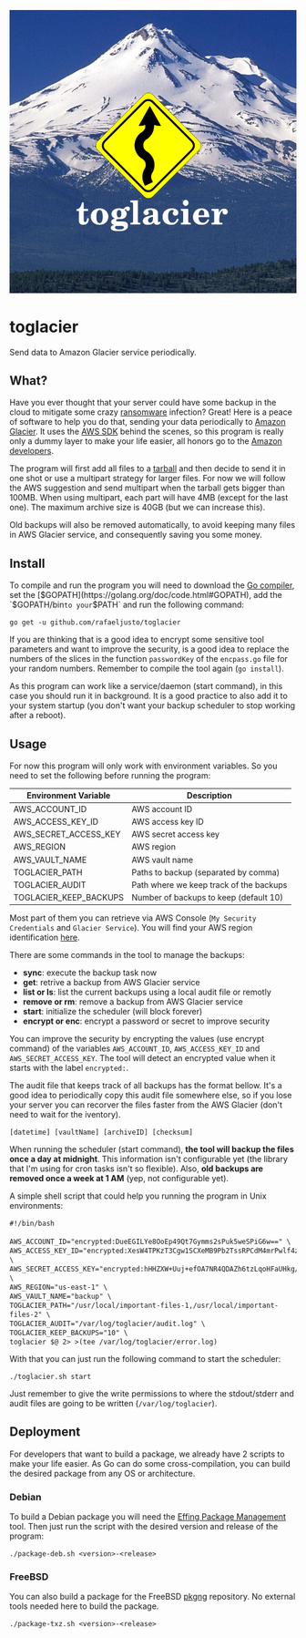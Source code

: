 ![toglacier](https://raw.githubusercontent.com/rafaeljusto/toglacier/master/toglacier.png)

# toglacier
Send data to Amazon Glacier service periodically.

## What?

Have you ever thought that your server could have some backup in the cloud to
mitigate some crazy [ransomware](https://en.wikipedia.org/wiki/Ransomware)
infection? Great! Here is a peace of software to help you do that, sending your
data periodically to [Amazon Glacier](https://aws.amazon.com/glacier/). It uses
the [AWS SDK](https://aws.amazon.com/sdk-for-go/) behind the scenes, so this
program is really only a dummy layer to make your life easier, all honors go to
the [Amazon developers](https://github.com/orgs/aws/people).

The program will first add all files to a
[tarball](https://en.wikipedia.org/wiki/Tar_(computing)) and then decide to send
it in one shot or use a multipart strategy for larger files. For now we will
follow the AWS suggestion and send multipart when the tarball gets bigger than
100MB. When using multipart, each part will have 4MB (except for the last one).
The maximum archive size is 40GB (but we can increase this).

Old backups will also be removed automatically, to avoid keeping many files in
AWS Glacier service, and consequently saving you some money.

## Install

To compile and run the program you will need to download the [Go
compiler](https://golang.org/dl/), set the
[$GOPATH](https://golang.org/doc/code.html#GOPATH), add the `$GOPATH/bin` to
your `$PATH` and run the following command:

```
go get -u github.com/rafaeljusto/toglacier
```

If you are thinking that is a good idea to encrypt some sensitive tool
parameters and want to improve the security, is a good idea to replace the
numbers of the slices in the function `passwordKey` of the `encpass.go` file for
your random numbers. Remember to compile the tool again (`go install`).

As this program can work like a service/daemon (start command), in this case you
should run it in background. It is a good practice to also add it to your system
startup (you don't want your backup scheduler to stop working after a reboot).

## Usage

For now this program will only work with environment variables. So you need to
set the following before running the program:

| Environment Variable   | Description                             |
| ---------------------- | --------------------------------------- |
| AWS_ACCOUNT_ID         | AWS account ID                          |
| AWS_ACCESS_KEY_ID      | AWS access key ID                       |
| AWS_SECRET_ACCESS_KEY  | AWS secret access key                   |
| AWS_REGION             | AWS region                              |
| AWS_VAULT_NAME         | AWS vault name                          |
| TOGLACIER_PATH         | Paths to backup (separated by comma)    |
| TOGLACIER_AUDIT        | Path where we keep track of the backups |
| TOGLACIER_KEEP_BACKUPS | Number of backups to keep (default 10)  |

Most part of them you can retrieve via AWS Console (`My Security Credentials`
and `Glacier Service`). You will find your AWS region identification
[here](http://docs.aws.amazon.com/general/latest/gr/rande.html#glacier_region).

There are some commands in the tool to manage the backups:

  * **sync**: execute the backup task now
  * **get**: retrive a backup from AWS Glacier service
  * **list or ls**: list the current backups using a local audit file or remotly
  * **remove or rm**: remove a backup from AWS Glacier service
  * **start**: initialize the scheduler (will block forever)
  * **encrypt or enc**: encrypt a password or secret to improve security

You can improve the security by encrypting the values (use encrypt command) of
the variables `AWS_ACCOUNT_ID`, `AWS_ACCESS_KEY_ID` and `AWS_SECRET_ACCESS_KEY`.
The tool will detect an encrypted value when it starts with the label
`encrypted:`.

The audit file that keeps track of all backups has the format bellow. It's a
good idea to periodically copy this audit file somewhere else, so if you lose
your server you can recorver the files faster from the AWS Glacier (don't need
to wait for the iventory).

    [datetime] [vaultName] [archiveID] [checksum]

When running the scheduler (start command), **the tool will backup the files
once a day at midnight**. This information isn't configurable yet (the library
that I'm using for cron tasks isn't so flexible). Also, **old backups are
removed once a week at 1 AM** (yep, not configurable yet).

A simple shell script that could help you running the program in Unix
environments:

```shell
#!/bin/bash

AWS_ACCOUNT_ID="encrypted:DueEGILYe8OoEp49Qt7Gymms2sPuk5weSPiG6w==" \
AWS_ACCESS_KEY_ID="encrypted:XesW4TPKzT3Cgw1SCXeMB9Pb2TssRPCdM4mrPwlf4zWpzSZQ" \
AWS_SECRET_ACCESS_KEY="encrypted:hHHZXW+Uuj+efOA7NR4QDAZh6tzLqoHFaUHkg/Yw1GE/3sJBi+4cn81LhR8OSVhNwv1rI6BR4fA=" \
AWS_REGION="us-east-1" \
AWS_VAULT_NAME="backup" \
TOGLACIER_PATH="/usr/local/important-files-1,/usr/local/important-files-2" \
TOGLACIER_AUDIT="/var/log/toglacier/audit.log" \
TOGLACIER_KEEP_BACKUPS="10" \
toglacier $@ 2> >(tee /var/log/toglacier/error.log)
```

With that you can just run the following command to start the scheduler:

```
./toglacier.sh start
```

Just remember to give the write permissions to where the stdout/stderr and audit
files are going to be written (`/var/log/toglacier`).

## Deployment

For developers that want to build a package, we already have 2 scripts to make
your life easier. As Go can do some cross-compilation, you can build the
desired package from any OS or architecture.

### Debian

To build a Debian package you will need the [Effing Package
Management](https://github.com/jordansissel/fpm/wiki) tool. Then just run the
script with the desired version and release of the program:

    ./package-deb.sh <version>-<release>

### FreeBSD

You can also build a package for the FreeBSD
[pkgng](https://wiki.freebsd.org/pkgng) repository. No external tools needed
here to build the package.

    ./package-txz.sh <version>-<release>
